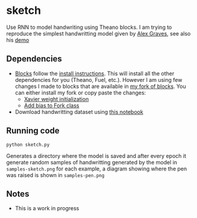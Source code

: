 # sketch
Use RNN to model handwriting using Theano blocks.
I am trying to reproduce the simplest handwritting model given by
[Alex Graves](http://arxiv.org/abs/1308.0850),
see also his [demo](http://www.cs.toronto.edu/~graves/handwriting.html)

Dependencies
------------
* [Blocks](https://github.com/bartvm/blocks) follow
  the [install instructions](http://blocks.readthedocs.org/en/latest/setup.html).
  This will install all the other dependencies for you (Theano, Fuel, etc.).
  However I am using few changes I made to blocks that are available in
  [my fork of blocks](https://github.com/udibr/blocks). You can either install
  my fork or copy paste the changes:
  * [Xavier weight initialization](https://github.com/udibr/blocks/blob/master/blocks/initialization.py#L228)
  * [Add bias to Fork class](https://github.com/udibr/blocks/blob/master/blocks/bricks/parallel.py#L101)
* Download handwritting dataset using [this notebook](./handwriting-to-hdf5.ipynb)
 
Running code
------------

    python sketch.py
Generates a directory where the model is saved and
after every epoch it generate random samples of handwritting generated by the
model in `samples-sketch.png` for each example, a diagram showing where the pen
was raised is shown in `samples-pen.png`

Notes
-----
* This is a work in progress
